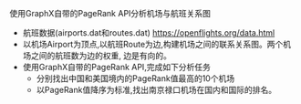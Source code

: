 使用GraphX自带的PageRank API分析机场与航班关系图
- 航班数据(airports.dat和routes.dat) https://openflights.org/data.html
- 以机场Airport为顶点,以航班Route为边,构建机场之间的联系关系图。两个机场之间的航班数为边的权重, 边是有向的。
- 使用GraphX自带的PageRank API,完成如下分析任务
	- 分别找出中国和美国境内的PageRank值最高的10个机场
	- 以PageRank值降序为标准,找出南京禄口机场在国内和国际的排名。